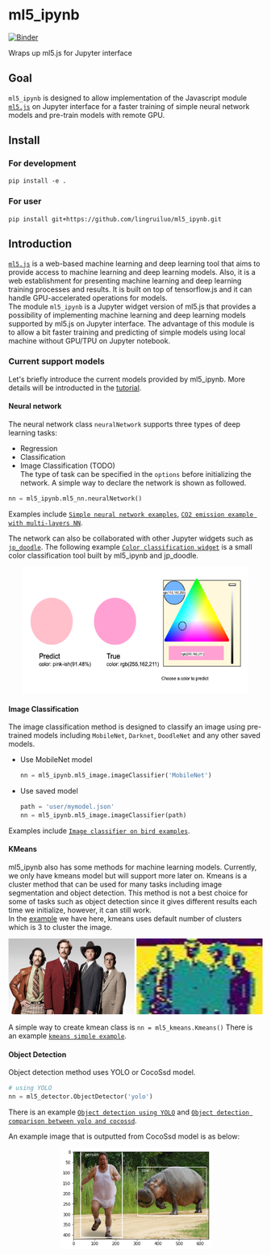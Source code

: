 # ml5_ipynb

[![Binder](https://mybinder.org/badge_logo.svg)](https://mybinder.org/v2/gh/lingruiluo/ml5_ipynb.git/HEAD)

Wraps up ml5.js for Jupyter interface

## Goal

`ml5_ipynb` is designed to allow implementation of the Javascript module [`ml5.js`](https://ml5js.org/) on Jupyter interface for a faster training of simple neural network models and pre-train models with remote GPU.

## Install

### For development
```
pip install -e .
```

### For user
```
pip install git+https://github.com/lingruiluo/ml5_ipynb.git
```

## Introduction

[`ml5.js`](https://ml5js.org/) is a web-based machine learning and deep learning tool that aims to provide access to machine learning and deep learning models. Also, it is a web establishment for presenting machine learning and deep learning training processes and results. It is built on top of tensorflow.js and it can handle GPU-accelerated operations for models.   
The module `ml5_ipynb` is a Jupyter widget version of ml5.js that provides a possibility of implementing machine learning and deep learning models supported by ml5.js on Jupyter interface. The advantage of this module is to allow a bit faster training and predicting of simple models using local machine without GPU/TPU on Jupyter notebook.

### Current support models

Let's briefly introduce the current models provided by ml5_ipynb. More details will be introducted in the [tutorial](https://github.com/lingruiluo/ml5_ipynb/blob/main/ml5_ipynb%20Tutorial.ipynb).

#### Neural network

The neural network class `neuralNetwork` supports three types of deep learning tasks:
  - Regression  
  - Classification   
  - Image Classification (TODO)     
The type of task can be specified in the `options` before initializing the network. A simple way to declare the network is shown as followed.
```python
nn = ml5_ipynb.ml5_nn.neuralNetwork()
```
Examples include [`Simple neural network examples`](https://github.com/lingruiluo/ml5_ipynb/blob/main/examples/Simple%20neural%20network%20examples.ipynb), [`CO2 emission example with multi-layers NN`](https://github.com/lingruiluo/ml5_ipynb/blob/main/examples/CO2%20emission%20example%20with%20multi-layers%20NN.ipynb).

The network can also be collaborated with other Jupyter widgets such as [`jp_doodle`](https://github.com/AaronWatters/jp_doodle). The following example [`Color classification widget`](https://github.com/lingruiluo/ml5_ipynb/blob/main/examples/Color%20classification%20widget.ipynb) is a small color classification tool built by ml5_ipynb and jp_doodle. 
<p align="center">
  <img src="examples/pic/color_widget.png" width="450" height="250" title="Color classification widget">
</p>



#### Image Classification

The image classification method is designed to classify an image using pre-trained models including `MobileNet`, `Darknet`, `DoodleNet` and any other saved models. 
  - Use MobileNet model
    ```python
    nn = ml5_ipynb.ml5_image.imageClassifier('MobileNet')
    ```   
  - Use saved model
    ```python
    path = 'user/mymodel.json'
    nn = ml5_ipynb.ml5_image.imageClassifier(path)
    ```
Examples include [`Image classifier on bird examples`](https://github.com/lingruiluo/ml5_ipynb/blob/main/examples/Image%20classifier%20on%20bird%20examples.ipynb).

#### KMeans

ml5_ipynb also has some methods for machine learning models. Currently, we only have kmeans model but will support more later on. Kmeans is a cluster method that can be used for many tasks including image segmentation and object detection. This method is not a best choice for some of tasks such as object detection since it gives different results each time we initialize, however, it can still work.   
In the [example](https://github.com/lingruiluo/ml5_ipynb/blob/main/examples/kmeans%20simple%20example.ipynb) we have here, kmeans uses default number of clusters which is 3 to cluster the image.  
<p align="center">
  <img src="examples/pic/faces.jpg" width="250" height="150" title="Original image">
  <img src="examples/pic/clustered.jpg" width="250" height="150" title="Clustered image">
</p>

A simple way to create kmean class is 
        ```
        nn = ml5_kmeans.Kmeans()
        ```
There is an example [`kmeans simple example`](https://github.com/lingruiluo/ml5_ipynb/blob/main/examples/kmeans%20simple%20example.ipynb).

#### Object Detection

Object detection method uses YOLO or CocoSsd model. 

```python
# using YOLO
nn = ml5_detector.ObjectDetector('yolo')
```
There is an example [`Object detection using YOLO`](https://github.com/lingruiluo/ml5_ipynb/blob/main/examples/Object%20detection%20using%20YOLO.ipynb) and [`Object detection comparison between yolo and cocossd`](https://github.com/lingruiluo/ml5_ipynb/blob/main/examples/Object%20detection%20comparison%20between%20yolo%20and%20cocossd.ipynb).

An example image that is outputted from CocoSsd model is as below: 
<p align="center">
  <img src="examples/pic/coco.png" width="300" height="200" title="Cocossd">
</p>

